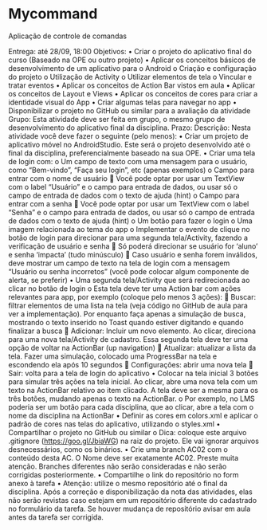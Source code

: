 # Mycommand
Aplicação de controle de comandas

Entrega: até 28/09, 18:00
Objetivos: 
•	Criar o projeto do aplicativo final do curso (Baseado na OPE ou outro projeto)
•	Aplicar os conceitos básicos de desenvolvimento de um aplicativo para o Android
o	Criação e configuração do projeto
o	Utilização de Activity
o	Utilizar elementos de tela
o	Vincular e tratar eventos
•	Aplicar os conceitos de Action Bar vistos em aula
•	Aplicar os conceitos de Layout e Views
•	Aplicar os conceitos de cores para criar a identidade visual do App
•	Criar algumas telas para navegar no app
•	Disponibilizar o projeto no GitHub ou similar para a avaliação da atividade
Grupo: Esta atividade deve ser feita em grupo, o mesmo grupo de desenvolvimento do aplicativo final da disciplina.
Prazo: 
Descrição: Nesta atividade você deve fazer o seguinte (pelo menos):
•	Criar um projeto de aplicativo móvel no AndroidStudio. Este será o projeto desenvolvido até o final da disciplina, preferencialmente baseado na sua OPE.
•	Criar uma tela de login com:
o	Um campo de texto com uma mensagem para o usuário, como “Bem-vindo”, “Faça seu login”, etc (apenas exemplos)
o	Campo para entrar com o nome de usuário
	Você pode optar por usar um TextView com o label “Usuário” e o campo para entrada de dados, ou usar só o campo de entrada de dados com o texto de ajuda (hint)
o	Campo para entrar com a senha
	Você pode optar por usar um TextView com o label “Senha” e o campo para entrada de dados, ou usar só o campo de entrada de dados com o texto de ajuda (hint)
o	Um botão para fazer o login
o	Uma imagem relacionada ao tema do app
o	Implementar o evento de clique no botão de login para direcionar para uma segunda tela/Activity, fazendo a verificação de usuário e senha
	Só poderá direcionar se usuário for ‘aluno’ e senha ‘impacta’ (tudo minúsculo)
	Caso usuário e senha forem inválidos, deve mostrar um campo de texto na tela de login com a mensagem “Usuário ou senha incorretos” (você pode colocar algum componente de alerta, se preferir)
•	Uma segunda tela/Activity que será redirecionada ao clicar no botão de login
o	Esta tela deve ter uma Action bar com ações relevantes para app, por exemplo (coloque pelo menos 3 ações):
	Buscar: filtrar elementos de uma lista na tela (veja código no GitHub de aula para ver a implementação). Por enquanto faça apenas a simulação de busca, mostrando o texto inserido no Toast quando estiver digitando e quando finalizar a busca
	Adicionar: Incluir um novo elemento. Ao clicar, direciona para uma nova tela/Activity de cadastro. Essa segunda tela deve ter uma opção de voltar na ActionBar (up navigation)
	Atualizar: atualizar a lista da tela. Fazer uma simulação, colocado uma ProgressBar na tela e escondendo ela após 10 segundos
	Configurações: abrir uma nova tela
	Sair: volta para a tela de login do aplicativo
•	Colocar na tela inicial 3 botões para simular três ações na tela inicial. Ao clicar, abre uma nova tela com um texto na ActionBar relativo ao item clicado. A tela deve ser a mesma para os três botões, mudando apenas o texto na ActionBar. 
o	Por exemplo, no LMS poderia ser um botão para cada disciplina, que ao clicar, abre a tela com o nome da disciplina na ActionBar
•	Definir as cores em colors.xml e aplicar o padrão de cores nas telas do aplicativo, utilizando o styles.xml
•	Compartilhar o projeto no GitHub ou similar
o	Dica: coloque este arquivo .gitignore (https://goo.gl/JbiaWG) na raiz do projeto. Ele vai ignorar arquivos desnecessários, como os binários. 
•		Crie uma branch AC02 com o conteúdo desta AC. O Nome deve ser exatamente AC02. Preste muita atenção. Branches diferentes não serão consideradas e não serão corrigidas posteriormente.
•	Compartilhe o link do repositório no form anexo à tarefa
•	Atenção: utilize o mesmo repositório até o final da disciplina. Após a correção e disponibilização da nota das atividades, elas não serão revistas caso estejam em um repositório diferente do cadastrado no formulário da tarefa. Se houver mudança de repositório avisar em aula antes da tarefa ser corrigida.
